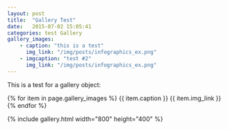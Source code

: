 ```yaml
---
layout: post
title:  "Gallery Test"
date:   2015-07-02 15:05:41
categories: test Gallery
gallery_images:
    - caption: "this is a test"
      img_link: "/img/posts/infographics_ex.png"
    - imgcaption: "test #2"
      img_link: "/img/posts/infographics_ex.png"
---
```


This is a test for a gallery object:

{% for item in page.gallery_images %}
  {{ item.caption }}
  {{ item.img_link }}
{% endfor %}

{% include gallery.html width="800" height="400" %}